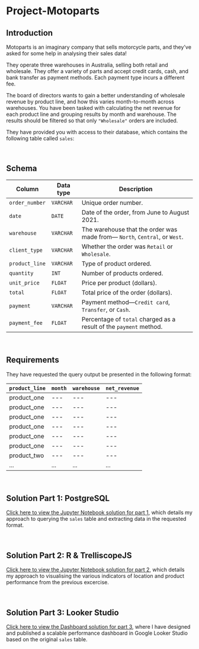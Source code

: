 # Project-Motoparts

## Introduction

Motoparts is an imaginary company that sells motorcycle parts, and they've asked for some help in analysing their sales data!

They operate three warehouses in Australia, selling both retail and wholesale. They offer a variety of parts and accept credit cards, cash, and bank transfer as payment methods. Each payment type incurs a different fee.

The board of directors wants to gain a better understanding of wholesale revenue by product line, and how this varies month-to-month across warehouses. You have been tasked with calculating the net revenue for each product line and grouping results by month and warehouse. The results should be filtered so that only `"Wholesale"` orders are included.

They have provided you with access to their database, which contains the following table called `sales`:

<br>

## Schema
| Column | Data type | Description |
|--------|-----------|-------------|
| `order_number` | `VARCHAR` | Unique order number. |
| `date` | `DATE` | Date of the order, from June to August 2021. |
| `warehouse` | `VARCHAR` | The warehouse that the order was made from&mdash; `North`, `Central`, or `West`. |
| `client_type` | `VARCHAR` | Whether the order was `Retail` or `Wholesale`. |
| `product_line` | `VARCHAR` | Type of product ordered. |
| `quantity` | `INT` | Number of products ordered. | 
| `unit_price` | `FLOAT` | Price per product (dollars). |
| `total` | `FLOAT` | Total price of the order (dollars). |
| `payment` | `VARCHAR` | Payment method&mdash;`Credit card`, `Transfer`, or `Cash`. |
| `payment_fee` | `FLOAT` | Percentage of `total` charged as a result of the `payment` method. |

<br>

## Requirements

They have requested the query output be presented in the following format:

| `product_line` | `month` | `warehouse` |	`net_revenue` |
|----------------|-----------|----------------------------|--------------|
| product_one | --- | --- | --- |
| product_one | --- | --- | --- |
| product_one | --- | --- | --- |
| product_one | --- | --- | --- |
| product_one | --- | --- | --- |
| product_one | --- | --- | --- |
| product_two | --- | --- | --- |
| ... | ... | ... | ... |

<br>

## Solution Part 1: PostgreSQL

[Click here to view the Jupyter Notebook solution for part 1](https://github.com/tom-stannard/Project-Motoparts/blob/main/project-motoparts.ipynb), which details my approach to querying the `sales` table and extracting data in the requested format. 

<br>

## Solution Part 2: R & TrelliscopeJS

[Click here to view the Jupyter Notebook solution for part 2](/), which details my approach to visualising the various indicators of location and product performance from the previous excercise.

<br>

## Solution Part 3: Looker Studio

[Click here to view the Dashboard solution for part 3](/), where I have designed and published a scalable performance dashboard in Google Looker Studio based on the original `sales` table. 
